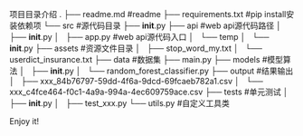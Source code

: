 项目目录介绍
.
├── readme.md                   #readme
├── requirements.txt            #pip install安装依赖项
└── src                         #源代码目录
    ├── __init__.py
    ├── api                     #web api源代码路径
    │   ├── __init__.py
    │   ├── app.py              #web api源代码入口
    │   └── temp
    │       └── __init__.py
    ├── assets                  #资源文件目录
    │   ├── stop_word_my.txt
    │   └── userdict_insurance.txt
    ├── data                    #数据集
    ├── main.py
    ├── models                  #模型算法
    │   ├── __init__.py
    │   └── random_forest_classifier.py
    ├── output                  #结果输出
    │   ├── xxx_84b76797-59dd-4f6a-9dcd-69fcaeb782a1.csv
    │   └── xxx_c4fce464-f0c1-4a9a-994a-4ec609759ace.csv
    ├── tests                   #单元测试
    │   ├── __init__.py
    │   ├── test_xxx.py
    └── utils.py                #自定义工具类

Enjoy it!